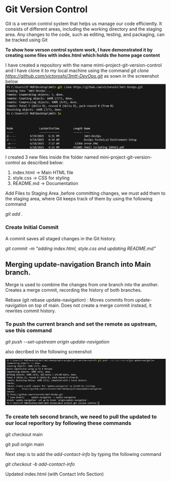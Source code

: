 # Git Version Control
Git is a version control system that helps us manage our code efficiently. It consists of different areas, including the working directory and the staging area. Any changes to the code, such as editing, testing, and packaging, can be tracked using Git

**To show how verson control system work, I have demonstrated it by creating some files with index.html which holds the home page content**

I have created a repository with the name mimi-project-git-version-control and I have clone it to my local machine using the command *git clone https://github.com/victoroshi/3mtt-DevOps.git* as sown in the screenshot below
![Git Clone](git-clone.PNG)

 I created 3 new files inside the folder named mini-project-git-version-control as described below:
1.  index.html → Main HTML file
2.  style.css → CSS for styling
3.  README.md → Documentation

Add Files to Staging Area ,before committing changes, we must add them to the staging area, where Git keeps track of them by using the following command

*git add .*


### Create Initial Commit 
A commit saves all staged changes in the Git history.

*git commit -m "adding index.html, style.css and updating README.md"*

## Merging update-navigation Branch into Main branch.
Merge is used to combine the changes from one branch into the another. Creates a merge commit, recording the history of both branches.

Rebase (git rebase update-navigation) : Moves commits from update-navigation on top of main. Does not create a merge commit instead, it rewrites commit history.

### To push the current branch and set the remote as upstream, use this command
*git push --set-upstream origin update-navigation*

also decribed in the following screenshot

![Git Upstream](git-upstream.PNG)

### To create teh second branch, we need to pull the updated to our local reporitory by following these commands
git checkout main

git pull origin main


Next step is to add the *add-contact-info* by typing the following command

*git checkout -b add-contact-info*

Updated index.html (with Contact Info Section)

